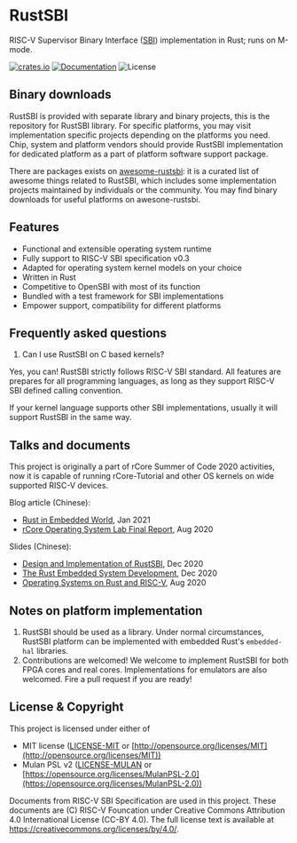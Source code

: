 # RustSBI

RISC-V Supervisor Binary Interface ([SBI](https://github.com/riscv/riscv-sbi-doc/)) implementation in Rust; runs on M-mode.

[![crates.io](https://img.shields.io/crates/v/rustsbi.svg)](https://crates.io/crates/rustsbi)
[![Documentation](https://docs.rs/rustsbi/badge.svg)](https://docs.rs/rustsbi)
![License](https://img.shields.io/crates/l/rustsbi.svg)

## Binary downloads

RustSBI is provided with separate library and binary projects, this is the repository for RustSBI library. 
For specific platforms, you may visit implementation specific projects depending on the platforms you need. 
Chip, system and platform vendors should provide RustSBI implementation for dedicated platform as a part of platform software support package.

There are packages exists on [awesome-rustsbi](https://github.com/rustsbi/awesome-rustsbi): it is a curated 
list of awesome things related to RustSBI, which includes some implementation projects maintained by 
individuals or the community. You may find binary downloads for useful platforms on awesone-rustsbi.

## Features

- Functional and extensible operating system runtime
- Fully support to RISC-V SBI specification v0.3
- Adapted for operating system kernel models on your choice
- Written in Rust
- Competitive to OpenSBI with most of its function
- Bundled with a test framework for SBI implementations
- Empower support, compatibility for different platforms

## Frequently asked questions

1. Can I use RustSBI on C based kernels?

Yes, you can! RustSBI strictly follows RISC-V SBI standard. All features are prepares for all programming languages,
as long as they support RISC-V SBI defined calling convention. 

If your kernel language supports other SBI implementations, usually it will support RustSBI in the same way.

## Talks and documents

This project is originally a part of rCore Summer of Code 2020 activities, now it is
capable of running rCore-Tutorial and other OS kernels on wide supported RISC-V devices.

Blog article (Chinese):

- [Rust in Embedded World](https://www.yuque.com/chaosbot/rust_magazine_2021/biydon), Jan 2021
- [rCore Operating System Lab Final Report](https://github.com/luojia65/rcore-os-blog/blob/master/source/_posts/os-report-final-luojia65.md), Aug 2020

Slides (Chinese):

- [Design and Implementation of RustSBI](https://github.com/luojia65/DailySchedule/blob/master/2020-slides/RustSBI%E7%9A%84%E8%AE%BE%E8%AE%A1%E4%B8%8E%E5%AE%9E%E7%8E%B0.pdf), Dec 2020
- [The Rust Embedded System Development](https://github.com/luojia65/DailySchedule/blob/master/2020-slides/Rust%E5%B5%8C%E5%85%A5%E5%BC%8F%E5%BC%80%E5%8F%91.pdf), Dec 2020
- [Operating Systems on Rust and RISC-V](https://github.com/luojia65/DailySchedule/blob/master/2020-slides/Rust%E8%AF%AD%E8%A8%80%E4%B8%8ERISC-V%E6%93%8D%E4%BD%9C%E7%B3%BB%E7%BB%9F.pdf), Aug 2020

## Notes on platform implementation

1. RustSBI should be used as a library. Under normal circumstances, RustSBI platform can be implemented
   with embedded Rust's `embedded-hal` libraries.
2. Contributions are welcomed! We welcome to implement RustSBI for both FPGA cores and real cores.
   Implementations for emulators are also welcomed. Fire a pull request if you are ready!

## License & Copyright

This project is licensed under either of

- MIT license ([LICENSE-MIT](LICENSE-MIT) or [http://opensource.org/licenses/MIT](http://opensource.org/licenses/MIT))
- Mulan PSL v2 ([LICENSE-MULAN](LICENSE-MULAN) or [https://opensource.org/licenses/MulanPSL-2.0](https://opensource.org/licenses/MulanPSL-2.0))

Documents from RISC-V SBI Specification are used in this project. These documents are (C) RISC-V Founcation 
under Creative Commons Attribution 4.0 International License (CC-BY 4.0).
The full license text is available at https://creativecommons.org/licenses/by/4.0/.
